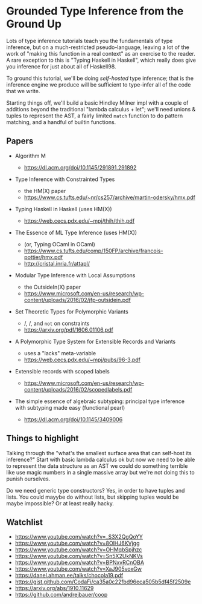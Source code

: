 # Grounded Type Inference from the Ground Up

Lots of type inference tutorials teach you the fundamentals of type inference, but on a much-restricted pseudo-language, leaving a lot of the work of "making this function in a real context" as an exercise to the reader. A rare exception to this is "Typing Haskell in Haskell", which really does give you inference for just about all of Haskell98.

To ground this tutorial, we'll be doing *self-hosted* type inference; that is the inference engine we produce will be sufficient to type-infer all of the code that we write.

Starting things off, we'll build a basic Hindley Milner impl with a couple of additions beyond the traditional "lambda calculus + let"; we'll need unions & tuples to represent the AST, a fairly limited `match` function to do pattern matching, and a handful of builtin functions.

## Papers

- Algorithm M
  - https://dl.acm.org/doi/10.1145/291891.291892

- Type Inference with Constrainted Types
  - the HM(X) paper
  - https://www.cs.tufts.edu/~nr/cs257/archive/martin-odersky/hmx.pdf

- Typing Haskell in Haskell (uses HM(X))
  - https://web.cecs.pdx.edu/~mpj/thih/thih.pdf

- The Essence of ML Type Inference (uses HM(X))
  - (or, Typing OCaml in OCaml)
  - https://www.cs.tufts.edu/comp/150FP/archive/francois-pottier/hmx.pdf
  - http://cristal.inria.fr/attapl/

- Modular Type Inference with Local Assumptions
  - the OutsideIn(X) paper
  - https://www.microsoft.com/en-us/research/wp-content/uploads/2016/02/jfp-outsidein.pdf

- Set Theoretic Types for Polymorphic Variants
  - /\, \/, and `not` on constraints
  - https://arxiv.org/pdf/1606.01106.pdf

- A Polymorphic Type System for Extensible Records and Variants
  - uses a "lacks" meta-variable
  - https://web.cecs.pdx.edu/~mpj/pubs/96-3.pdf

- Extensible records with scoped labels
  - https://www.microsoft.com/en-us/research/wp-content/uploads/2016/02/scopedlabels.pdf

- The simple essence of algebraic subtyping: principal type inference with subtyping made easy (functional pearl)
  - https://dl.acm.org/doi/10.1145/3409006

## Things to highlight

Talking through the "what's the smallest surface area that can self-host its inference?"
Start with basic lambda calculus
ok but now we need to be able to represent the data structure as an AST
we could do something terrible like use magic numbers in a single massive array
but we're not doing this to punish ourselves.

Do we need generic type constructors?
Yes, in order to have tuples and lists.
You could mayybe do without lists,
but skipping tuples would be maybe impossible? Or at least really hacky.


## Watchlist

- https://www.youtube.com/watch?v=_S3X2QgQoYY
- https://www.youtube.com/watch?v=8OlHJ6KVjgg
- https://www.youtube.com/watch?v=OHMqbSpjhzc
- https://www.youtube.com/watch?v=Sn5X2UkNKVs
- https://www.youtube.com/watch?v=BPNxvRCnOBA
- https://www.youtube.com/watch?v=XaJ905voxGw
- https://danel.ahman.ee/talks/chocola19.pdf
- https://gist.github.com/CodaFi/ca35a0c22fbd96eca505b5df45f2509e
- https://arxiv.org/abs/1910.11629
- https://github.com/andrejbauer/coop
